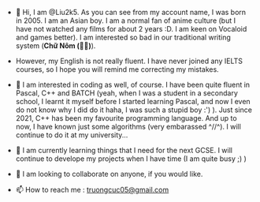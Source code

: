 - 👋 Hi, I am @Liu2k5. As you can see from my account name, I was born in 2005. I am an Asian boy. I am a normal fan of anime culture (but I have not watched any films for about 2 years :D. I am keen on Vocaloid and games better). I am interested so bad in our traditional writing system (**Chữ Nôm (𡨸喃)**).

- However, my English is not really fluent. I have never joined any IELTS courses, so I hope you will remind me correcting my mistakes.

- 👀 I am interested in coding as well, of course. I have been quite fluent in Pascal, C++ and BATCH (yeah, when I was a student in a secondary school, I learnt it myself before I started learning Pascal, and now I even do not know why I did do it haha, I was such a stupid boy :') ). Just since 2021, C++ has been my favourite programming language. And up to now, I have known just some algorithms (very embarassed ^//^). I will continue to do it at my university...

- 🌱 I am currently learning things that I need for the next GCSE. I will continue to develope my projects when I have time (I am quite busy ;) )
- 💞️ I am looking to collaborate on anyone, if you would like.
- 📫 How to reach me : truongcuc05@gmail.com
